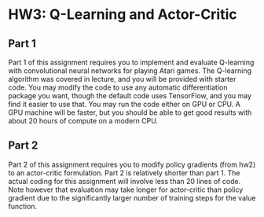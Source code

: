 # HW3: Q-Learning and Actor-Critic
## Part 1 
Part 1 of this assignment requires you to implement and evaluate Q-learning with convolutional neural networks for playing Atari games. The Q-learning algorithm was covered in lecture, and you will be provided with starter code. You may modify the code to use any automatic differentiation package you want, though the default code uses TensorFlow, and you may find it easier to use that. You may run the code either on GPU or CPU. A GPU machine will be faster, but you should be able to get good results with about 20 hours of compute on a modern CPU.

## Part 2 
Part 2 of this assignment requires you to modify policy gradients (from hw2) to an actor-critic formulation. Part 2 is relatively shorter than part 1. The actual coding for this assignment will involve less than 20 lines of code. Note however that evaluation may take longer for actor-critic than policy gradient due to the significantly larger number of training steps for the value function.

